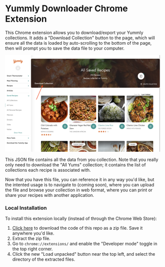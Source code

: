 # Yummly Downloader Chrome Extension

This Chrome extension allows you to download/export your Yummly collections.
It adds a "Download Collection" button to the page, which will ensure all the data is loaded by auto-scrolling to the bottom of the page, then will prompt you to save the data file to your computer.

![Usage: Download Button](images/usage-download-button.png)

This JSON file contains all the data from you collection.
Note that you really only need to download the "All Yums" collection; it contains the list of collections each recipe is associated with.

Now that you have this file, you can reference it in any way you'd like, but the intented usage is to navigate to
(coming soon), where you can upload the file and browse your collection in web format, where you can print or share your recipes with another application.

### Local Installation
To install this extension locally (instead of through the Chrome Web Store):

1. [Click here](https://github.com/jsmartt/yummly_downloader_chrome/archive/refs/heads/main.zip) to download the code of this repo as a zip file. Save it anywhere you'd like.
2. Extract the zip file.
3. Go to `chrome://extensions/` and enable the "Developer mode" toggle in the top right corner.
4. Click the new "Load unpacked" button near the top left, and select the directory of the extracted files.
